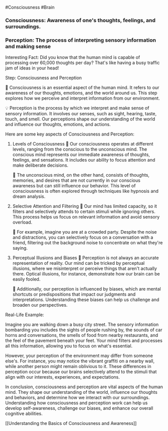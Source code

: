 #Consciousness #Brain 
### Consciousness: Awareness of one's thoughts, feelings, and surroundings. 

### Perception: The process of interpreting sensory information and making sense 


Interesting Fact: Did you know that the human mind is capable of processing over 60,000 thoughts per day? That's like having a busy traffic jam of ideas in your head!

Step: Consciousness and Perception

🧠 Consciousness is an essential aspect of the human mind. It refers to our awareness of our thoughts, emotions, and the world around us. This step explores how we perceive and interpret information from our environment.

💡 Perception is the process by which we interpret and make sense of sensory information. It involves our senses, such as sight, hearing, taste, touch, and smell. Our perceptions shape our understanding of the world and influence our thoughts, emotions, and actions.

Here are some key aspects of Consciousness and Perception:

1. Levels of Consciousness 🌟 Our consciousness operates at different levels, ranging from the conscious to the unconscious mind. The conscious mind represents our immediate awareness of thoughts, feelings, and sensations. It includes our ability to focus attention and make deliberate decisions.
    
    🌟 The unconscious mind, on the other hand, consists of thoughts, memories, and desires that are not currently in our conscious awareness but can still influence our behavior. This level of consciousness is often explored through techniques like hypnosis and dream analysis.
    
2. Selective Attention and Filtering 🌟 Our mind has limited capacity, so it filters and selectively attends to certain stimuli while ignoring others. This process helps us focus on relevant information and avoid sensory overload.
    
    🌟 For example, imagine you are at a crowded party. Despite the noise and distractions, you can selectively focus on a conversation with a friend, filtering out the background noise to concentrate on what they're saying.
    
3. Perceptual Illusions and Biases 🌟 Perception is not always an accurate representation of reality. Our mind can be tricked by perceptual illusions, where we misinterpret or perceive things that aren't actually there. Optical illusions, for instance, demonstrate how our brain can be easily fooled.
    
    🌟 Additionally, our perception is influenced by biases, which are mental shortcuts or predispositions that impact our judgments and interpretations. Understanding these biases can help us challenge and broaden our perspectives.
    

Real-Life Example:

Imagine you are walking down a busy city street. The sensory information bombarding you includes the sights of people rushing by, the sounds of car horns and conversations, the smells of food from nearby restaurants, and the feel of the pavement beneath your feet. Your mind filters and processes all this information, allowing you to focus on what's essential.

However, your perception of the environment may differ from someone else's. For instance, you may notice the vibrant graffiti on a nearby wall, while another person might remain oblivious to it. These differences in perception occur because our brains selectively attend to the stimuli that align with our interests, experiences, and expectations.

In conclusion, consciousness and perception are vital aspects of the human mind. They shape our understanding of the world, influence our thoughts and behaviors, and determine how we interact with our surroundings. Understanding how consciousness and perception work can help us develop self-awareness, challenge our biases, and enhance our overall cognitive abilities.

[[Understanding the Basics of Consciousness and Awareness]]
